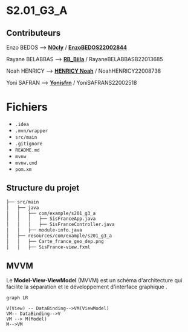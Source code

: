 # S2.01_G3_A

## Contributeurs
Enzo BEDOS --> [**N0cly**](https://github.com/N0cly) / [**EnzoBEDOS22002844**](https://github.com/EnzoBEDOSB22002844)

Rayane BELABBAS --> [**RB_Biila**](https://github.com/RayaneBELABBASB22013685)  / RayaneBELABBASB22013685

Noah HENRICY --> [**HENRICY Noah**](https://github.com/NoahHENRICYH22008738) / NoahHENRICY22008738

Yoni SAFRAN --> [**Yonisfrn**](https://github.com/YoniSAFRANS22002518) / YoniSAFRANS22002518

# Fichiers

- `.idea`
- `.mvn/wrapper`
-  `src/main`
-  `.gitignore`
-  `README.md`
-  `mvnw`
-  `mvnw.cmd`
-  `pom.xm`

## Structure du projet
```markdown
├── src/main
│   ├── java
│   │   ├── com/example/s201_g3_a
│   │   │   ├── SisFranceApp.java
│   │   │   ├── SisFranceController.java
│   │   ├── module-info.java
│   ├── resources/com/example/s201_g3_a
│   │   ├── Carte_france_geo_dep.png
│   │   ├── SisFrance-view.fxml
```


## MVVM
Le **Model-View-ViewModel** (MVVM) est un schéma d'architecture qui facilite la séparation et le développement d'interface graphique .
```mermaid
graph LR

V(View) -- DataBinding-->VM(ViewModel)
VM-- DataBinding-->V
VM --> M(Model)
M-->VM


```
